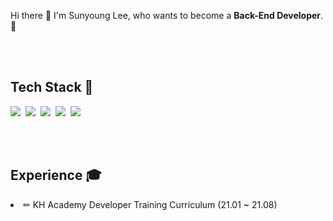 
  Hi there 👋 I'm Sunyoung Lee, who wants to become a <b>Back-End Developer</b>. 🌱
  
  <br><br>

  <h2> Tech Stack 🔧</h2>
  <p>
    <img src="https://img.shields.io/badge/Java-007396?style=flat-square&logo=Java&logoColor=white"/>&nbsp;
    <img src="https://img.shields.io/badge/Spring-6DB33F?style=flat-square&logo=Spring&logoColor=white"/>&nbsp;
    <img src="https://img.shields.io/badge/HTML5-E34F26?style=flat-square&logo=HTML5&logoColor=white"/>&nbsp; 
    <img src="https://img.shields.io/badge/CSS3-1572B6?style=flat-square&logo=CSS3&logoColor=white"/>&nbsp; 
    <img src="https://img.shields.io/badge/JavaScript-F7DF1E?style=flat-square&logo=JavaScript&logoColor=white"/>&nbsp;
  </p>
  
  <br><br>
  <h2> Experience 🎓 </h2>
  <p>
    <li>✏ KH Academy Developer Training Curriculum (21.01 ~ 21.08) </li>
  </p>


<!--
** Tech Stach guide
<img src="https://img.shields.io/badge/쓰고자하는_텍스트-컬러코드?style=flat-square&logo=simpleicons에서_아이콘이름&logoColor=white"/>

**Young-27/Young-27** is a ✨ _special_ ✨ repository because its `README.md` (this file) appears on your GitHub profile.

Here are some ideas to get you started:

- 🔭 I’m currently working on ...
- 🌱 I’m currently learning ...
- 👯 I’m looking to collaborate on ...
- 🤔 I’m looking for help with ...
- 💬 Ask me about ...
- 📫 How to reach me: ...
- 😄 Pronouns: ...
- ⚡ Fun fact: ...
-->
